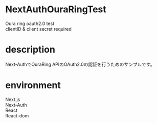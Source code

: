 # NextAuthOuraRingTest
Oura ring oauth2.0 test   
clientID & client secret required   

# description
Next-AuthでOuraRing APIのOAuth2.0の認証を行うためのサンプルです。

# environment
Next.js   
Next-Auth   
React   
React-dom

